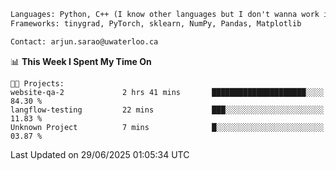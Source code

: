 ```txt
Languages: Python, C++ (I know other languages but I don't wanna work in em)
Frameworks: tinygrad, PyTorch, sklearn, NumPy, Pandas, Matplotlib

Contact: arjun.sarao@uwaterloo.ca
```

<!--START_SECTION:waka-->
📊 **This Week I Spent My Time On** 

```text
🐱‍💻 Projects: 
website-qa-2             2 hrs 41 mins       █████████████████████░░░░   84.30 % 
langflow-testing         22 mins             ███░░░░░░░░░░░░░░░░░░░░░░   11.83 % 
Unknown Project          7 mins              █░░░░░░░░░░░░░░░░░░░░░░░░   03.87 % 
```


 Last Updated on 29/06/2025 01:05:34 UTC
<!--END_SECTION:waka-->
